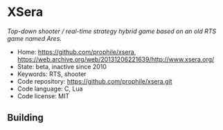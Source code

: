 # XSera

_Top-down shooter / real-time strategy hybrid game based on an old RTS game named Ares._

- Home: https://github.com/prophile/xsera, https://web.archive.org/web/20131206221639/http://www.xsera.org/
- State: beta, inactive since 2010
- Keywords: RTS, shooter
- Code repository: https://github.com/prophile/xsera.git
- Code language: C, Lua
- Code license: MIT

## Building

